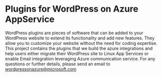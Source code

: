 # Plugins for WordPress on Azure AppService

WordPress plugins are pieces of software that can be added to your WordPress website to extend its functionality and add new features. They allow you to customize your website without the need for coding expertise. This project contains the plugins that we build the azure integrations and  help users either migrate their WordPress site to Linux App Services or enable Email integration leveraging Azure communication service. For any questions or further details, please send an email to wordpressonazure@microsoft.com


